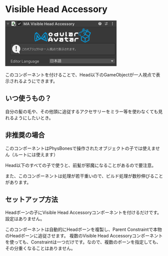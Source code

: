 # Visible Head Accessory

![Visible Head Accessory component](visible-head-accessory.png)

このコンポーネントを付けることで、Head以下のGameObjectが一人視点で表示されるようにできます。

## いつ使うもの？

自分の髪の毛や、その他頭に追従するアクセサリーをミラー等を使わなくても見れるようにしたいとき。

## 非推奨の場合

このコンポーネントはPhysBonesで操作されたオブジェクトの子では使えません（ルートには使えます）

Head以下のすべての子で使うと、前髪が邪魔になることがあるので要注意。

また、このコンポーネントは処理が若干重いので、ビルド処理が数秒伸びることがあります。

## セットアップ方法

Headボーンの子にVisible Head Accessoryコンポーネントを付けるだけです。設定はありません。

このコンポーネントは自動的にHeadボーンを複製し、Parent Constraintで本物のHeadボーンに追従させます。
複数のVisible Head Accessoryコンポーネントを使っても、Constraintは一つだけです。なので、複数のボーンを指定しても、その分重くなることはありません。
